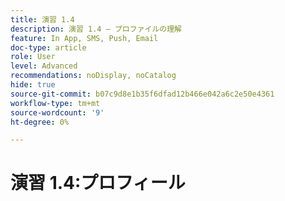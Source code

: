 ```yaml
---
title: 演習 1.4
description: 演習 1.4 — プロファイルの理解
feature: In App, SMS, Push, Email
doc-type: article
role: User
level: Advanced
recommendations: noDisplay, noCatalog
hide: true
source-git-commit: b07c9d8e1b35f6dfad12b466e042a6c2e50e4361
workflow-type: tm+mt
source-wordcount: '9'
ht-degree: 0%

---
```



# 演習 1.4:プロフィール
